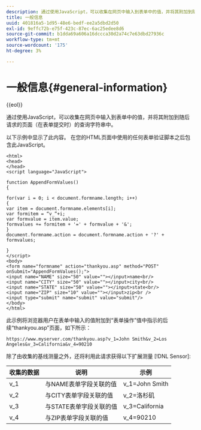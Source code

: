 ```yaml
---
description: 通过使用JavaScript，可以收集在网页中输入到表单中的值，并将其附加到随后请求的页面（在表单提交时）的查询字符串中。
title: 一般信息
uuid: 401816a5-1d95-48e6-bedf-ee2a5dbd2d50
exl-id: 9effc72b-e75f-423c-87ec-6ac25edee8d6
source-git-commit: b1dda69a606a16dccca30d2a74c7e63dbd27936c
workflow-type: tm+mt
source-wordcount: '175'
ht-degree: 3%

---
```


# 一般信息{#general-information}

{{eol}}

通过使用JavaScript，可以收集在网页中输入到表单中的值，并将其附加到随后请求的页面（在表单提交时）的查询字符串中。

以下示例中显示了此内容。 在您的HTML页面中使用的任何表单验证脚本之后包含此JavaScript。

```
<html>
<head>
</head>
<script language="JavaScript">

function AppendFormValues()
{

for(var i = 0; i < document.formname.length; i++)
{
var item = document.formname.elements[i];
var formitem = “v_”+i;
var formvalue = item.value;
formvalues += formitem + '=' + formvalue + '&';
}
document.formname.action = document.formname.action + '?' + formvalues;

}
</script>
<body>
<form name="formname" action="thankyou.asp" method="POST" onSubmit="AppendFormValues();">
<input name="NAME" size="50" value=""></input>name<br/>
<input name="CITY" size="50" value=""></input>city<br/>
<input name="STATE" size="50" value=""></input>state<br/>
<input name="ZIP" size="10" value=""></input>zip<br />
<input type="submit" name="submit" value="submit"/>
</body>
</html>
```

此示例将浏览器用户在表单中输入的值附加到“表单操作”值中指示的后续“thankyou.asp”页面，如下所示：

```
https://www.myserver.com/thankyou.asp?v_1=John Smith&v_2=Los Angeles&v_3=California&v_4=90210
```

除了由收集的基线测量之外，还将利用此请求获得以下扩展测量 [!DNL Sensor]:

| 收集的数据 | 说明 | 示例 |
|---|---|---|
| v_1 | 与NAME表单字段关联的值 | v_1=John Smith |
| v_2 | 与CITY表单字段关联的值 | v_2=洛杉矶 |
| v_3 | 与STATE表单字段关联的值 | v_3=California |
| v_4 | 与ZIP表单字段关联的值 | v_4=90210 |
